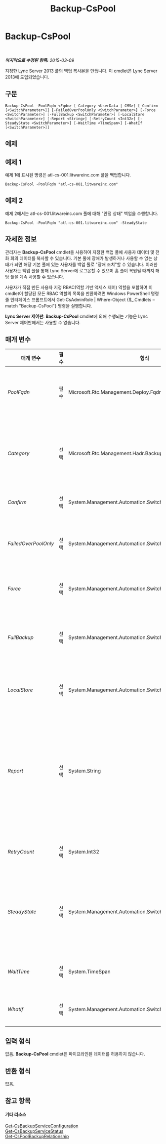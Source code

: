 ﻿---
title: Backup-CsPool
TOCTitle: Backup-CsPool
ms:assetid: 66ec46de-e1e7-4e33-961d-7ef785059c48
ms:mtpsurl: https://technet.microsoft.com/ko-kr/library/JJ204955(v=OCS.15)
ms:contentKeyID: 49303884
ms.date: 08/24/2015
mtps_version: v=OCS.15
ms.translationtype: HT
---

# Backup-CsPool

 

_**마지막으로 수정된 항목:** 2015-03-09_

지정한 Lync Server 2013 풀의 백업 복사본을 만듭니다. 이 cmdlet은 Lync Server 2013에 도입되었습니다.

## 구문

    Backup-CsPool -PoolFqdn <Fqdn> [-Category <UserData | CMS>] [-Confirm [<SwitchParameter>]] [-FailedOverPoolOnly <SwitchParameter>] [-Force <SwitchParameter>] [-FullBackup <SwitchParameter>] [-LocalStore <SwitchParameter>] [-Report <String>] [-RetryCount <Int32>] [-SteadyState <SwitchParameter>] [-WaitTime <TimeSpan>] [-WhatIf [<SwitchParameter>]]

## 예제

## 예제 1

예제 1에 표시된 명령은 atl-cs-001.litwareinc.com 풀을 백업합니다.

    Backup-CsPool -PoolFqdn "atl-cs-001.litwareinc.com"

## 예제 2

예제 2에서는 atl-cs-001.litwareinc.com 풀에 대해 "안정 상태" 백업을 수행합니다.

    Backup-CsPool -PoolFqdn "atl-cs-001.litwareinc.com" -SteadyState

## 자세한 정보

관리자는 **Backup-CsPool** cmdlet을 사용하여 지정한 백업 풀에 사용자 데이터 및 전화 회의 데이터를 복사할 수 있습니다. 기본 풀에 장애가 발생하거나 사용할 수 없는 상태가 되면 해당 기본 풀에 있는 사용자를 백업 풀로 "장애 조치"할 수 있습니다. 이러한 사용자는 백업 풀을 통해 Lync Server에 로그온할 수 있으며 홈 풀이 복원될 때까지 해당 풀을 계속 사용할 수 있습니다.

사용자가 직접 만든 사용자 지정 RBAC(역할 기반 액세스 제어) 역할을 포함하여 이 cmdlet이 할당된 모든 RBAC 역할의 목록을 반환하려면 Windows PowerShell 명령줄 인터페이스 프롬프트에서 Get-CsAdminRole | Where-Object {$\_.Cmdlets –match "Backup-CsPool"} 명령을 실행합니다.

**Lync Server 제어판**: **Backup-CsPool** cmdlet에 의해 수행되는 기능은 Lync Server 제어판에서는 사용할 수 없습니다.

## 매개 변수


<table>
<colgroup>
<col style="width: 25%" />
<col style="width: 25%" />
<col style="width: 25%" />
<col style="width: 25%" />
</colgroup>
<thead>
<tr class="header">
<th>매개 변수</th>
<th>필수</th>
<th>형식</th>
<th>설명</th>
</tr>
</thead>
<tbody>
<tr class="odd">
<td><p><em>PoolFqdn</em></p></td>
<td><p>필수</p></td>
<td><p>Microsoft.Rtc.Management.Deploy.Fqdn</p></td>
<td><p>백업할 풀의 정규화된 도메인 이름입니다. 예를 들면 다음과 같습니다.</p>
<p>-SourcePoolFqdn &quot;atl-cs-001.litwareinc.com&quot;</p></td>
</tr>
<tr class="even">
<td><p><em>Category</em></p></td>
<td><p>선택</p></td>
<td><p>Microsoft.Rtc.Management.Hadr.BackupService.BackupCategory</p></td>
<td><p>백업할 Lync Server 모듈을 선택할 수 있습니다. 이 매개 변수가 없으면 모든 모듈이 백업됩니다. 사용 가능한 값은 다음과 같습니다.</p>
<p>* CMS</p>
<p>* UserData</p></td>
</tr>
<tr class="odd">
<td><p><em>Confirm</em></p></td>
<td><p>선택</p></td>
<td><p>System.Management.Automation.SwitchParameter</p></td>
<td><p>명령을 실행하기 전에 확인 메시지를 표시합니다.</p></td>
</tr>
<tr class="even">
<td><p><em>FailedOverPoolOnly</em></p></td>
<td><p>선택</p></td>
<td><p>System.Management.Automation.SwitchParameter</p></td>
<td><p>이 매개 변수를 지정하면 풀이 장애 조치(failover)된 상태일 때만 백업을 수행합니다. 이 매개 변수를 사용하는 경우에는 FullBackup 매개 변수도 사용해야 합니다.</p></td>
</tr>
<tr class="odd">
<td><p><em>Force</em></p></td>
<td><p>선택</p></td>
<td><p>System.Management.Automation.SwitchParameter</p></td>
<td><p>명령을 실행할 때 발생할 수 있는 심각하지 않은 오류 메시지를 표시하지 않습니다.</p></td>
</tr>
<tr class="even">
<td><p><em>FullBackup</em></p></td>
<td><p>선택</p></td>
<td><p>System.Management.Automation.SwitchParameter</p></td>
<td><p>이 매개 변수가 있으면 백업 서비스가 최종 상태에 도달할 때까지 백업을 시작하지 않습니다. 같은 명령에서 FullBackup 매개 변수와 SteadyState 매개 변수를 모두 사용할 수는 없습니다.</p></td>
</tr>
<tr class="odd">
<td><p><em>LocalStore</em></p></td>
<td><p>선택</p></td>
<td><p>System.Management.Automation.SwitchParameter</p></td>
<td><p>중앙 관리 저장소 자체가 아니라 중앙 관리 저장소의 로컬 복제본에서 토폴로지 정보를 검색합니다.</p></td>
</tr>
<tr class="even">
<td><p><em>Report</em></p></td>
<td><p>선택</p></td>
<td><p>System.String</p></td>
<td><p>cmdlet이 실행될 때 만들어진 로그 파일에 대한 파일 경로입니다. 예를 들면 다음과 같습니다.</p>
<p>-Report &quot;C:\Logs\BackupPool.html&quot;</p>
<p>이 파일이 이미 있는 경우 cmdlet을 실행할 때 덮어쓰게 됩니다.</p>
<p>기본적으로 보고서는 사용자 프로필의 AppData\Local\Temp 폴더에 기록됩니다.</p></td>
</tr>
<tr class="odd">
<td><p><em>RetryCount</em></p></td>
<td><p>선택</p></td>
<td><p>System.Int32</p></td>
<td><p>오류가 발생할 때까지 Backup-CsPool이 백업 서비스 호출을 시도하는 최대 횟수입니다.</p></td>
</tr>
<tr class="even">
<td><p><em>SteadyState</em></p></td>
<td><p>선택</p></td>
<td><p>System.Management.Automation.SwitchParameter</p></td>
<td><p>이 매개 변수가 있으면 백업 서비스가 안정 상태에 도달할 때까지 백업을 시작하지 않습니다. &quot;안정 상태&quot;는 풀이 읽기 전용 또는 장애 조치(failover)/장애 복구(failback) 모드로 전환되어 백업해야 하는 새 데이터를 더 이상 생성하지 않는 상태입니다.</p></td>
</tr>
<tr class="odd">
<td><p><em>WaitTime</em></p></td>
<td><p>선택</p></td>
<td><p>System.TimeSpan</p></td>
<td><p>백업 서비스가 전체 상태인지 안정 상태인지를 확인할 때까지 cmdlet이 대기하는 시간(초)입니다.</p></td>
</tr>
<tr class="even">
<td><p><em>WhatIf</em></p></td>
<td><p>선택</p></td>
<td><p>System.Management.Automation.SwitchParameter</p></td>
<td><p>명령을 실제로 실행하지 않고도 명령이 실행될 경우 발생할 수 있는 현상을 설명합니다.</p></td>
</tr>
</tbody>
</table>


## 입력 형식

없음. **Backup-CsPool** cmdlet은 파이프라인된 데이터를 허용하지 않습니다.

## 반환 형식

없음.

## 참고 항목

#### 기타 리소스

[Get-CsBackupServiceConfiguration](get-csbackupserviceconfiguration.md)  
[Get-CsBackupServiceStatus](get-csbackupservicestatus.md)  
[Get-CsPoolBackupRelationship](get-cspoolbackuprelationship.md)

